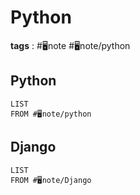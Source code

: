 # Python
**tags** : #🖥️note #🖥️note/python 

## Python
```dataview
LIST
FROM #🖥️note/python 
```

## Django
```dataview
LIST
FROM #🖥️note/Django 
```

